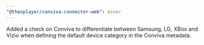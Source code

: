 ```yaml
---
"@theoplayer/conviva-connector-web": minor
---
```


Added a check on Conviva to differentiate between Samsung, LG, XBox and Vizio when defining the default device category in the Conviva metadata.
